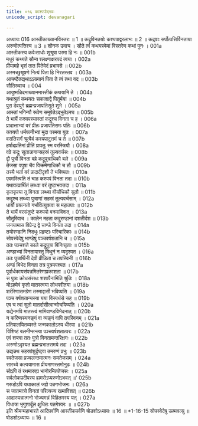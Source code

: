 ```yaml
---
title: ०१६ काश्यपोद्भवः
unicode_script: devanagari

---
```



अध्यायः 016
आस्तीकाख्यानविस्तरः ॥ 1 ॥ कद्रूविनतयोः कश्यपाद्वरलाभः ॥ 2 ॥ कद्र्वाः सर्पोत्पत्तिर्विनताया अरुणोत्पत्तिश्च ॥ 3 ॥
शौनक उवाच ।
सौते त्वं कथयस्वेमां विस्तरेण कथां पुनः ।	001a  
आस्तीकस्य कवेःसाधोः शुश्रूषा परमा हि नः ॥	001b  
मधुरं कथ्यते सौम्य श्लक्ष्णाक्षरपदं त्वया ।	002a  
प्रीयामहे भृशं तात पितेवेदं प्रभाषसे ॥	002b  
अस्मच्छुश्रूषणे नित्यं पिता हि निरतस्तव ।	003a  
आचष्टैतद्यथाऽऽख्यानं पिता ते त्वं तथा वद ॥	003b  
सौतिरुवाच ।	004  
आयुष्मन्निदमाख्यानमास्तीकं कथयामि ते ।	004a  
यथाश्रुतं कथयतः सकाशाद्वै पितुर्मया ॥	004b  
पुरा देवयुगे ब्रह्मन्प्रजापतिसुते शुभे ।	005a  
आस्तां भगिन्यौ रूपेण समुपेतेऽद्भुतेऽनघ ॥	005b  
ते भार्ये कश्यपस्यास्तां कद्रूश्च विनता च ह ।	006a  
प्रादात्ताभ्यां वरं प्रीतः प्रजापतिसमः पतिः ॥	006b  
कश्यपो धर्मपत्नीभ्यां मुदा परमया युतः ।	007a  
वरातिसर्गं श्रुत्वैवं कश्यपादुत्तमं च ते ॥	007b  
हर्षादप्रतिमां प्रीतिं प्रापतुः स्म वरस्त्रियौ ।	008a  
वव्रे कद्रूः सुतान्नागान्सहस्रं तुल्यवर्चसः ॥	008b  
द्वौ पुत्रौ विनता वव्रे कद्रूपुत्राधिकौ बले ।	009a  
तेजसा वपुषा चैव विक्रमेणाधिकौ च तौ ॥	009b  
तस्यै भर्ता वरं प्रादादीदृशौ ते भविष्यतः ।	010a  
एवमस्त्विति तं चाह कश्यपं विनता तदा ॥	010b  
यथावत्प्रार्थितं लब्ध्वा वरं तुष्टाभवत्तदा ।	011a  
कृतकृत्या तु विनता लब्ध्वा वीर्याधिकौ सुतौ ॥	011b  
कद्रूश्च लब्ध्वा पुत्राणां सहस्रं तुल्यवर्चसाम् ।	012a  
धार्यौ प्रयत्नतो गर्भावित्युक्त्वा स महातपाः ॥	012b  
ते भार्ये वरसंतुष्टे कश्यपो वनमाविशत् ।	013a  
सौतुरिवाच ।
कालेन महता कद्रूरण्डानां दशतीर्दश ॥	013b  
जनयामास विप्रेन्द्र द्वे चाण्डे विनता तदा ।	014a  
तयोरण्डानि निदधुः प्रहृष्टाः परिचारिकाः ॥	014b  
सोपस्वेदेषु भाण्डेषु पञ्चवर्षशतानि च ।	015a  
ततः पञ्चशते काले कद्रूपुत्रा विनिःसृताः ॥	015b  
अण्डाभ्यां विनतायास्तु मिथुनं न व्यदृश्यत ।	016a  
ततः पुत्रार्थिनी देवी व्रीडिता च तपस्विनी ॥	016b  
अण्डं बिभेद विनता तत्र पुत्रमपश्यत ।	017a  
पूर्वार्धकायसंपन्नमितरेणाप्रकाशता ॥	017b  
स पुत्रः क्रोधसंरब्धः शशापैनामिति श्रुतिः ।	018a  
योऽहमेवं कृतो मातस्त्वया लोभपरीतया ॥	018b  
शरीरेणासमग्रेण तस्माद्दासी भविष्यसि ।	019a  
पञ्च वर्षशतान्यस्या यया विस्पर्धसे सह ॥	019b  
एष च त्वां सुतो मातर्दासीत्वान्मोचयिष्यति ।	020a  
यद्येनमपि मातस्त्वं मामिवाण्डविभेदनात् ॥	020b  
न करिष्यस्यनङ्गं वा व्यङ्गं वापि तपस्विनम् ।	021a  
प्रतिपालयितव्यस्ते जन्मकालोऽस्य धीरया ॥	021b  
विशिष्टं बलमीप्सन्त्या पञ्चवर्षशतात्परः ।	022a  
एवं शप्त्वा ततः पुत्रो विनतामन्तरिक्षगः ॥	022b  
अरुणोऽदृश्यत ब्रह्मन्प्रभातसमये तदा ।	023a  
उद्यन्नथ सहस्रांशुर्दृष्ट्वा तमरुणं प्रभुः ॥	023b  
स्वतेजसा प्रज्वलन्तमात्मनः समतेजसम् ।	024a  
सारथ्ये कल्पयामास प्रीयमाणस्तमोनुदः ॥	024b  
सोऽपि तं रथमारुह्य भानोरमिततेजसः ।	025a  
सर्वलोकप्रदीपस्य ह्यमरोऽप्यरुणोऽभवत् ॥'	025b  
गरुडोऽपि यथाकालं जज्ञे पन्नगभोजनः ।	026a  
स जातमात्रो विनतां परित्यज्य खमाविशत् ॥	026b  
आदास्यन्नात्मनो भोज्यमन्नं विहितमस्य यत् ।	027a  
विधात्रा भृगुशार्दूल क्षुधितः पतगेश्वरः ॥ ॥	027b  
इति श्रीमन्महाभारते आदिपर्वाणि आस्तीकपर्वणि षोडशोऽध्यायः ॥ 16 ॥
*1-16-15 सोपस्वेदेषु ऊष्मवत्सु ॥ षोडशोऽध्यायः ॥ 16 ॥